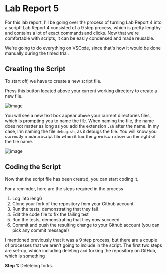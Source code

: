 # Lab Report 5
For this lab report, I'll be going over the process of turning Lab Report 4 into a script!
Lab Report 4 consisted of a 9 step process, which is pretty lengthy and contains a lot of exact commands and clicks. 
Now that we're comfortable with scripts, it can be easily condensed and made reusable.

We're going to do everything on VSCode, since that's how it would be done manually during the timed trial.

## Creating the Script
To start off, we have to create a new script file.

Press this button located above your current working directory to create a new file.

![image](https://user-images.githubusercontent.com/122491673/223856485-c6cc96d0-de93-4dad-9ca0-4536de57fd1c.png)

You will see a new text box appear above your current directories files, which is prompting you to name the file.
When naming the file, the name does not matter as long as you add the extension `.sh` after the name.
In my case, I'm naming the file `debug.sh`, as it debugs the file. 
You will know you correctly made a script file when it has the gree icon show on the right of the file name.

![image](https://user-images.githubusercontent.com/122491673/223856851-6a9790b6-3eb5-4799-aaf1-6ebc4ead827f.png)

## Coding the Script
Now that the script file has been created, you can start coding it. 

For a reminder, here are the steps required in the process
1. Log into ieng6
2. Clone your fork of the repository from your Github account
3. Run the tests, demonstrating that they fail
4. Edit the code file to fix the failing test
5. Run the tests, demonstrating that they now succeed
6. Commit and push the resulting change to your Github account (you can pick any commit message!)

I mentioned previously that it was a 9 step process, but there are a couple of processes that we aren't going to include in the script.
The first two steps are set-up, which including deleting and forking the repository on GitHub, which is something 

**Step 1:** Deleteing forks.
